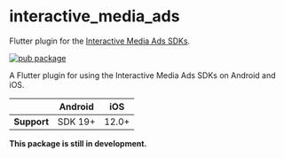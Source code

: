 # interactive\_media\_ads

Flutter plugin for the [Interactive Media Ads SDKs][1].

[![pub package](https://img.shields.io/pub/v/webview_flutter.svg)](https://pub.dev/packages/interactive_media_ads)

A Flutter plugin for using the Interactive Media Ads SDKs on Android and iOS.

|             | Android | iOS   |
|-------------|---------|-------|
| **Support** | SDK 19+ | 12.0+ |

**This package is still in development.**

[1]: https://developers.google.com/interactive-media-ads

